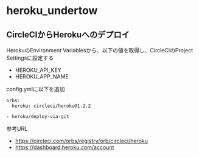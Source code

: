 # heroku_undertow

## CircleCIからHerokuへのデプロイ
HerokuのEnvironment Variablesから、以下の値を取得し、CircleCIのProject Settingsに設定する
* HEROKU_API_KEY
* HEROKU_APP_NAME

config.ymlに以下を追加
```
orbs:
  heroku: circleci/heroku@1.2.2
```

```
- heroku/deploy-via-git
```

参考URL
* https://circleci.com/orbs/registry/orb/circleci/heroku
* https://dashboard.heroku.com/account
